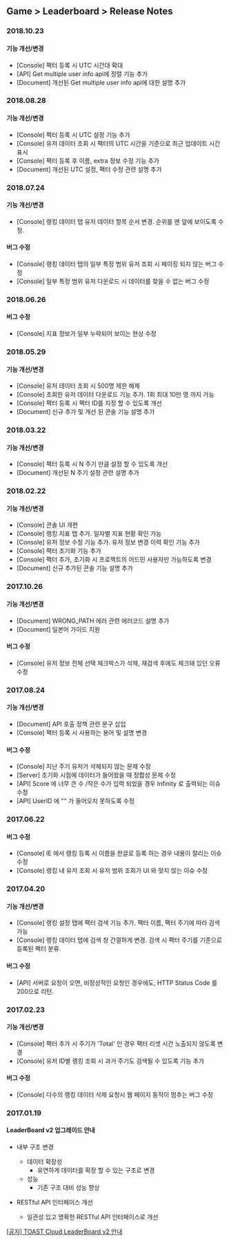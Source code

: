 ## Game > Leaderboard > Release Notes

### 2018.10.23

#### 기능 개선/변경
* [Console] 팩터 등록 시 UTC 시간대 확대
* [API] Get multiple user info api에 정렬 기능 추가
* [Document] 개선된 Get multiple user info api에 대한 설명 추가

### 2018.08.28

#### 기능 개선/변경
* [Console] 팩터 등록 시 UTC 설정 기능 추가
* [Console] 유저 데이터 조회 시 팩터의 UTC 시간을 기준으로 최근 업데이트 시간 표시
* [Console] 팩터 등록 후 이름, extra 정보 수정 기능 추가
* [Document] 개선된 UTC 설정, 팩터 수정 관련 설명 추가

### 2018.07.24

#### 기능 개선/변경
* [Console] 랭킹 데이터 탭 유저 데이터 항목 순서 변경. 순위를 맨 앞에 보이도록 수정.

#### 버그 수정
* [Console] 랭킹 데이터 탭의 일부 특정 범위 유저 조회 시 페이징 되지 않는 버그 수정
* [Console] 일부 특정 범위 유저 다운로드 시 데이터를 찾을 수 없는 버그 수정

### 2018.06.26

#### 버그 수정
* [Console] 지표 정보가 일부 누락되어 보이는 현상 수정

### 2018.05.29

#### 기능 개선/변경
* [Console] 유저 데이터 조회 시 500명 제한 해제
* [Console] 조회한 유저 데이터 다운로드 기능 추가. 1회 최대 10만 명 까지 가능
* [Console] 팩터 등록 시 팩터 ID를 지정 할 수 있도록 개선
* [Document] 신규 추가 및 개선 된 콘솔 기능 설명 추가

### 2018.03.22

#### 기능 개선/변경
* [Console] 팩터 등록 시 N 주기 만큼 설정 할 수 있도록 개선
* [Document] 개선된 N 주기 설정 관련 설명 추가

### 2018.02.22

#### 기능 개선/변경
* [Console] 콘솔 UI 개편
* [Console] 랭킹 지표 탭 추가. 일자별 지표 현황 확인 가능
* [Console] 유저 정보 수정 기능 추가. 유저 정보 변경 이력 확인 기능 추가
* [Console] 팩터 초기화 기능 추가
* [Console] 팩터 추가, 초기화 시 프로젝트의 어드민 사용자만 가능하도록 변경
* [Document] 신규 추가된 콘솔 기능 설명 추가

### 2017.10.26

#### 기능 개선/변경
* [Document] WRONG_PATH 에러 관련 에러코드 설명 추가
* [Document] 일본어 가이드 지원

#### 버그 수정
* [Console] 유저 정보 전체 선택 체크박스가 삭제, 재검색 후에도 체크돼 있던 오류 수정

### 2017.08.24

#### 기능 개선/변경
* [Document] API 호출 정책 관련 문구 삽입
* [Console] 팩터 등록 시 사용하는 용어 및 설명 변경

#### 버그 수정
* [Console] 지난 주기 유저가 삭제되지 않는 문제 수정
* [Server]  초기화 시점에 데이터가 들어왔을 때 정합성 문제 수정
* [API] Score 에 너무 큰 수 /작은 수가 입력 되었을 경우 Infinity 로 출력되는 이슈 수정
* [API] UserID 에 "" 가 들어오지 못하도록 수정

### 2017.06.22

#### 버그 수정
* [Console] IE 에서 랭킹 등록 시 이름을 한글로 등록 하는 경우 내용이 잘리는 이슈 수정
* [Console] 랭킹 내 유저 조회 시 유저 범위 조회가 UI 와 맞지 않는 이슈 수정

### 2017.04.20

#### 기능 개선/변경
* [Console] 랭킹 설정 탭에 팩터 검색 기능 추가. 팩터 이름, 팩터 주기에 따라 검색 가능
* [Console] 랭킹 데이터 탭에 검색 창 간결하게 변경. 검색 시 팩터 주기를 기준으로 등록된 팩터 분류.

#### 버그 수정
* [API] 서버로 요청이 오면, 비정상적인 요청인 경우에도, HTTP Status Code 를 200으로 리턴.

### 2017.02.23

#### 기능 개선/변경
* [Console] 팩터 추가 시 주기가 'Total' 인 경우 팩터 리셋 시간 노출되지 않도록 변경
* [Console] 유저 ID별 랭킹 조회 시 과거 주기도 검색될 수 있도록 기능 추가

#### 버그 수정
* [Console] 다수의 랭킹 데이터 삭제 요청시 웹 페이지 동작이 멈추는 버그 수정

### 2017.01.19
#### LeaderBoard v2 업그레이드 안내

* 내부 구조 변경
    * 데이터 확장성
        * 유연하게 데이터를 확장 할 수 있는 구조로 변경
    * 성능
        * 기존 구조 대비 성능 향상

* RESTful API 인터페이스 개선
    * 일관성 있고 명확한 RESTful API 인터페이스로 개선

<a href="https://toast.com/support/notice/detail/1453435858K00349" target="_blank">[공지] TOAST Cloud LeaderBoard v2 안내</a><br>
